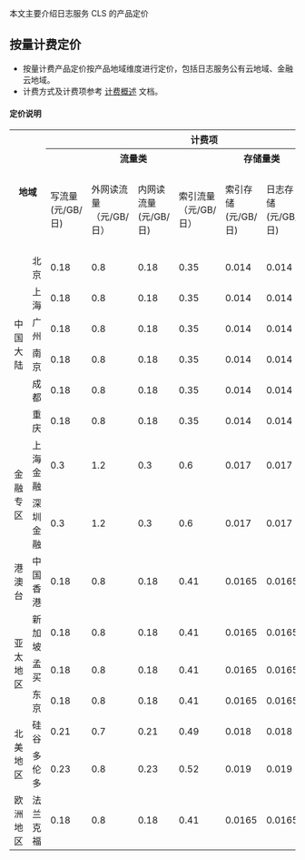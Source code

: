 

本文主要介绍日志服务 CLS 的产品定价

## 按量计费定价

- 按量计费产品定价按产品地域维度进行定价，包括日志服务公有云地域、金融云地域。
- 计费方式及计费项参考 [计费概述](https://cloud.tencent.com/document/product/614/45802) 文档。

#### 定价说明

<table>
   <tr>
      <th colspan="2" rowspan="3">地域</th>
      <th colspan="8"> 计费项</th>
   </tr>
   <tr>
      <th colspan="4">流量类</th>
      <th colspan="2">存储量类</th>
      <th colspan="2">其他</th>
   </tr>
   <tr>
      <td>写流量(元/GB/日)</td>
      <td>外网读流量（元/GB/日）</td>
      <td>内网读流量(元/GB/日)</td>
      <td>索引流量（元/GB/日）</td>
      <td>索引存储(元/GB/日)</td>
      <td>日志存储(元/GB/日)</td>
      <td>请求次数（元/百万次/日）</td>
      <td>分区数量(元/个/日)</td>
   </tr>
   <tr>
      <td rowspan="6">中国大陆</td>
      <td>北京</td>
      <td>0.18</td>
      <td>0.8</td>
      <td>0.18</td>
      <td>0.35</td>
      <td>0.014</td>
      <td>0.014</td>
      <td>0.15</td>
      <td>0.04</td>
   </tr>
   <tr>
      <td>上海</td>
      <td>0.18</td>
      <td>0.8</td>
      <td>0.18</td>
      <td>0.35</td>
      <td>0.014</td>
      <td>0.014</td>
      <td>0.15</td>
      <td>0.04</td>
   </tr>
   <tr>
      <td>广州</td>
      <td>0.18</td>
      <td>0.8</td>
      <td>0.18</td>
      <td>0.35</td>
      <td>0.014</td>
      <td>0.014</td>
      <td>0.15</td>
      <td>0.04</td>
   </tr>
   <tr>
      <td>南京</td>
      <td>0.18</td>
      <td>0.8</td>
      <td>0.18</td>
      <td>0.35</td>
      <td>0.014</td>
      <td>0.014</td>
      <td>0.15</td>
      <td>0.04</td>
   </tr>
   <tr>
      <td>成都</td>
      <td>0.18</td>
      <td>0.8</td>
      <td>0.18</td>
      <td>0.35</td>
      <td>0.014</td>
      <td>0.014</td>
      <td>0.15</td>
      <td>0.04</td>
   </tr>
    <tr>
      <td>重庆</td>
      <td>0.18</td>
      <td>0.8</td>
      <td>0.18</td>
      <td>0.35</td>
      <td>0.014</td>
      <td>0.014</td>
      <td>0.15</td>
      <td>0.04</td>
   </tr>
   <tr>
      <td rowspan="2">金融专区</td>
      <td>上海金融</td>
      <td>0.3</td>
      <td>1.2</td>
      <td>0.3</td>
      <td>0.6</td>
      <td>0.017</td>
      <td>0.017</td>
      <td>0.15</td>
      <td>0.04</td>
   </tr>
   <tr>
      <td>深圳金融</td>
      <td>0.3</td>
      <td>1.2</td>
      <td>0.3</td>
      <td>0.6</td>
      <td>0.017</td>
      <td>0.017</td>
      <td>0.15</td>
      <td>0.04</td>
   </tr>
   <tr>
      <td >港澳台</td>
      <td>中国香港</td>
      <td>0.18</td>
      <td>0.8</td>
      <td>0.18</td>
      <td>0.41</td>
      <td>0.0165</td>
      <td>0.0165</td>
      <td>0.17</td>
      <td>0.04</td>
   </tr>
   <tr>
      <td rowspan="3">亚太地区</td>
      <td>新加坡</td>
      <td>0.18</td>
      <td>0.8</td>
      <td>0.18</td>
      <td>0.41</td>
      <td>0.0165</td>
      <td>0.0165</td>
      <td>0.17</td>
      <td>0.04</td>
   </tr>
   <tr>
      <td>孟买</td>
      <td>0.18</td>
      <td>0.8</td>
      <td>0.18</td>
      <td>0.41</td>
      <td>0.0165</td>
      <td>0.0165</td>
      <td>0.17</td>
      <td>0.04</td>
   </tr>
   <tr>
      <td>东京</td>
      <td>0.18</td>
      <td>0.8</td>
      <td>0.18</td>
      <td>0.41</td>
      <td>0.0165</td>
      <td>0.0165</td>
      <td>0.17</td>
      <td>0.04</td>
   </tr>
   <tr>
      <td rowspan="2">北美地区</td>
      <td>硅谷</td>
      <td>0.21</td>
      <td>0.7</td>
      <td>0.21</td>
      <td>0.49</td>
      <td>0.018</td>
      <td>0.018</td>
      <td>0.18</td>
      <td>0.04</td>
   </tr>
   <tr>
      <td>多伦多</td>
      <td>0.23</td>
      <td>0.8</td>
      <td>0.23</td>
      <td>0.52</td>
      <td>0.019</td>
      <td>0.019</td>
      <td>0.19</td>
      <td>0.04</td>
   </tr>
    <tr>
      <td >欧洲地区</td>
      <td>法兰克福</td>
      <td>0.18</td>
      <td>0.8</td>
      <td>0.18</td>
      <td>0.41</td>
      <td>0.0165</td>
      <td>0.0165</td>
      <td>0.17</td>
      <td>0.04</td>
   </tr>
</table>

